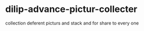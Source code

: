 dilip-advance-pictur-collecter
==============================

collection deferent picturs and stack and for  share to every one 
